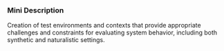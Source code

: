 ### Mini Description

Creation of test environments and contexts that provide appropriate challenges and constraints for evaluating system behavior, including both synthetic and naturalistic settings.
